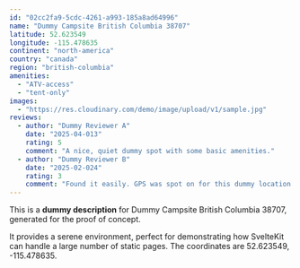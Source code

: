 ```yaml
---
id: "02cc2fa9-5cdc-4261-a993-185a8ad64996"
name: "Dummy Campsite British Columbia 38707"
latitude: 52.623549
longitude: -115.478635
continent: "north-america"
country: "canada"
region: "british-columbia"
amenities:
  - "ATV-access"
  - "tent-only"
images:
  - "https://res.cloudinary.com/demo/image/upload/v1/sample.jpg"
reviews:
  - author: "Dummy Reviewer A"
    date: "2025-04-013"
    rating: 5
    comment: "A nice, quiet dummy spot with some basic amenities."
  - author: "Dummy Reviewer B"
    date: "2025-02-024"
    rating: 3
    comment: "Found it easily. GPS was spot on for this dummy location."
---
```


This is a **dummy description** for Dummy Campsite British Columbia 38707, generated for the proof of concept.

It provides a serene environment, perfect for demonstrating how SvelteKit can handle a large number of static pages. The coordinates are 52.623549, -115.478635.
